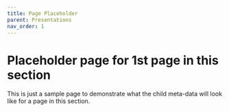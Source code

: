 ```yaml
---
title: Page Placeholder
parent: Presentations
nav_order: 1
---
```


# Placeholder page for 1st page in this section

This is just a sample page to demonstrate what the child meta-data will look like
for a page in this section.
